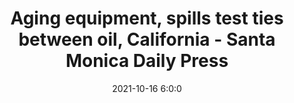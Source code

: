 ---
"title": "Aging equipment, spills test ties between oil, California - Santa Monica Daily Press"
"date": "2021-10-16 6:0:0"
"feed_name": "GOOGLENEWSDRILLING"
"feed_website": "https://news.google.com/search?q=drilling%2Bincident&hl=en-US&gl=US&ceid=US:en"
"feed_rss": "https://news.google.com/rss/search?q=drilling%2Bincident&hl=en-US&gl=US&ceid=US:en"
"link": "https://www.smdp.com/aging-equipment-spills-test-ties-between-oil-california/209512"
"source": "{'href': 'https://www.smdp.com', 'title': 'Santa Monica Daily Press'}"
"file": "_posts/2021-1-1-065958edfe02668b1797ad563123d93e16d76540.md"
"accident": "1"
"drilling": "1"
"dead": "0"
"injured": "0"
"arrested": "0"
"place": "unknown place"
"where": "unknown site"
"causes": "unknown"
"place_uri": "unknown place"
---